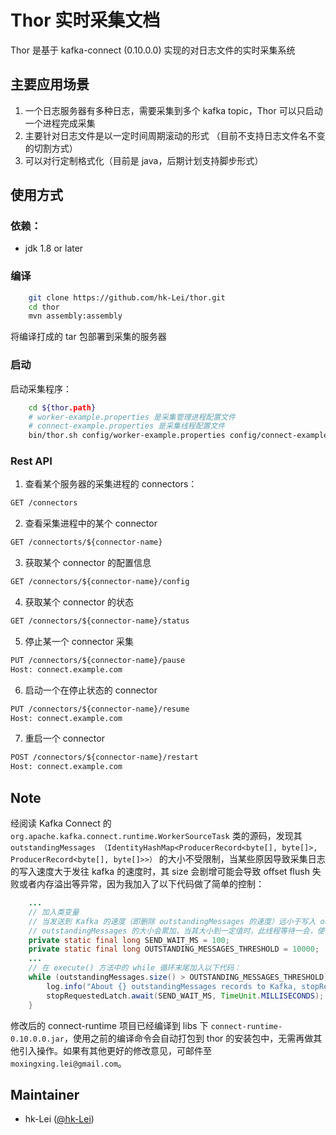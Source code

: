 # Thor 实时采集文档

Thor 是基于 kafka-connect (0.10.0.0) 实现的对日志文件的实时采集系统

## 主要应用场景

1. 一个日志服务器有多种日志，需要采集到多个 kafka topic，Thor 可以只启动一个进程完成采集
2. 主要针对日志文件是以一定时间周期滚动的形式 （目前不支持日志文件名不变的切割方式）
3. 可以对行定制格式化（目前是 java，后期计划支持脚步形式）

## 使用方式

### 依赖：

+ jdk 1.8 or later

### 编译

```bash
    git clone https://github.com/hk-Lei/thor.git
    cd thor
    mvn assembly:assembly
```

将编译打成的 tar 包部署到采集的服务器

### 启动

启动采集程序：

```bash
    cd ${thor.path}
    # worker-example.properties 是采集管理进程配置文件
    # connect-example.properties 是采集线程配置文件
    bin/thor.sh config/worker-example.properties config/connect-example.properties &
```
    
### Rest API

1. 查看某个服务器的采集进程的 connectors：
```rest
GET /connectors
```
2. 查看采集进程中的某个 connector
```rest
GET /connectorts/${connector-name}
```
3. 获取某个 connector 的配置信息
```rest
GET /connectors/${connector-name}/config
```
4. 获取某个 connector 的状态
```rest
GET /connectors/${connector-name}/status
```
5. 停止某一个 connector 采集
```rest
PUT /connectors/${connector-name}/pause
Host: connect.example.com
```
6. 启动一个在停止状态的 connector
```rest
PUT /connectors/${connector-name}/resume
Host: connect.example.com
```
7. 重启一个 connector 
```rest
POST /connectors/${connector-name}/restart
Host: connect.example.com
```

## Note

经阅读 Kafka Connect 的 `org.apache.kafka.connect.runtime.WorkerSourceTask` 类的源码，发现其 `outstandingMessages （IdentityHashMap<ProducerRecord<byte[], byte[]>, ProducerRecord<byte[], byte[]>>）` 的大小不受限制，当某些原因导致采集日志的写入速度大于发往 kafka 的速度时，其 size 会剧增可能会导致 offset flush 失败或者内存溢出等异常，因为我加入了以下代码做了简单的控制：

```java
    ...
    // 加入类变量
    // 当发送到 Kafka 的速度（即删除 outstandingMessages 的速度）远小于写入 outstandingMessages 速度时，
    // outstandingMessages 的大小会累加，当其大小到一定值时，此线程等待一会，使 outstandingMessages 被删除一些
    private static final long SEND_WAIT_MS = 100;
    private static final long OUTSTANDING_MESSAGES_THRESHOLD = 10000;
    ...
    // 在 execute() 方法中的 while 循环末尾加入以下代码：
    while (outstandingMessages.size() > OUTSTANDING_MESSAGES_THRESHOLD) {
        log.info("About {} outstandingMessages records to Kafka, stopRequestedLatch.await({}ms)", outstandingMessages.size(), SEND_WAIT_MS);
        stopRequestedLatch.await(SEND_WAIT_MS, TimeUnit.MILLISECONDS);
    }
```

修改后的 connect-runtime 项目已经编译到 libs 下 `connect-runtime-0.10.0.0.jar`，使用之前的编译命令会自动打包到 thor 的安装包中，无需再做其他引入操作。如果有其他更好的修改意见，可邮件至 `moxingxing.lei@gmail.com`。 

## Maintainer

* hk-Lei ([@hk-Lei](moxingxing.lei@gmail.com))